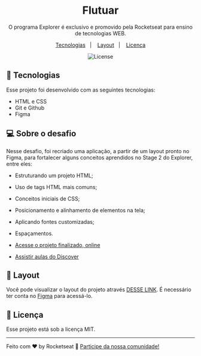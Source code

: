 <h1 align="center"> Flutuar </h1>

<p align="center">
O programa Explorer é exclusivo e promovido pela Rocketseat para ensino de tecnologias WEB. <br/>
</p>

<p align="center">
  <a href="#-tecnologias">Tecnologias</a>&nbsp;&nbsp;&nbsp;|&nbsp;&nbsp;&nbsp;
  <a href="#-layout">Layout</a>&nbsp;&nbsp;&nbsp;|&nbsp;&nbsp;&nbsp;
  <a href="#memo-licença">Licença</a>
</p>

<p align="center">
  <img alt="License" src="https://efficient-sloth-d85.notion.site/image/https%3A%2F%2Fs3-us-west-2.amazonaws.com%2Fsecure.notion-static.com%2F0a5e672c-481d-4bb7-8ee1-5017440adb21%2FUntitled.png?id=ad600035-97f2-45cb-a739-9dee0b4d53f9&table=block&spaceId=08f749ff-d06d-49a8-a488-9846e081b224&width=2000&userId=&cache=v2">
</p>

## 🚀 Tecnologias

Esse projeto foi desenvolvido com as seguintes tecnologias:

- HTML e CSS
- Git e Github
- Figma

## 💻 Sobre o desafio

Nesse desafio, foi recriado uma aplicação, a partir de um layout pronto no Figma, para fortalecer alguns conceitos aprendidos no Stage 2 do Explorer, entre eles:

- Estruturando um projeto HTML;
- Uso de tags HTML mais comuns;
- Conceitos iniciais de CSS;
- Posicionamento e alinhamento de elementos na tela;
- Aplicando fontes customizadas;
- Espaçamentos.

- [Acesse o projeto finalizado, online](https://humbertogaldino.github.io/desafio-extra01/)

- [Assistir aulas do Discover](https://lp.rocketseat.com.br/devlinks/inscricao?utm_source=github&utm_medium=descricao&utm_campaign=capture-devlinks&utm_term=organic&utm_content=descricao-github-mayk-brito)

## 🔖 Layout

Você pode visualizar o layout do projeto através [DESSE LINK](https://www.figma.com/file/UASjGseSSszGWp2eVMPFIP/Projeto01-Extra-(Copy)?type=design&node-id=1-2&mode=design&t=XSiivGrP99tYgmBw-0). É necessário ter conta no [Figma](https://figma.com) para acessá-lo.

## :memo: Licença

Esse projeto está sob a licença MIT.

---

Feito com ♥ by Rocketseat :wave: [Participe da nossa comunidade!](https://discord.gg/rocketseat)
